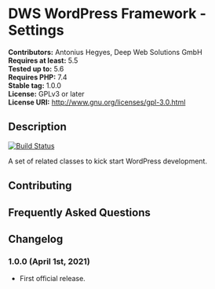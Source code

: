 # DWS WordPress Framework - Settings

**Contributors:** Antonius Hegyes, Deep Web Solutions GmbH  
**Requires at least:** 5.5  
**Tested up to:** 5.6  
**Requires PHP:** 7.4  
**Stable tag:** 1.0.0  
**License:** GPLv3 or later  
**License URI:** http://www.gnu.org/licenses/gpl-3.0.html  


## Description 

[![Build Status](https://travis-ci.com/deep-web-solutions/wordpress-framework-settings.svg?branch=master)](https://travis-ci.com/deep-web-solutions/wordpress-framework-settings)

A set of related classes to kick start WordPress development.


## Contributing 


## Frequently Asked Questions 


## Changelog 


### 1.0.0 (April 1st, 2021) 
* First official release.